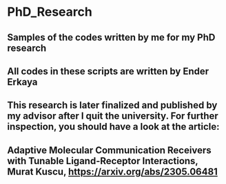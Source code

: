# PhD_Research
## Samples of the codes written by me for my PhD research
## All codes in these scripts are written by Ender Erkaya
## This research is later finalized and published by my advisor after I quit the university. For further inspection, you should have a look at the article:
## Adaptive Molecular Communication Receivers with Tunable Ligand-Receptor Interactions, Murat Kuscu, https://arxiv.org/abs/2305.06481
